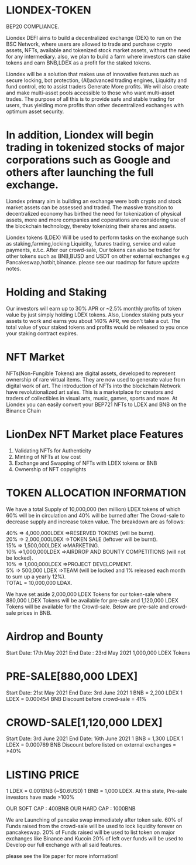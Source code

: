 # LIONDEX-TOKEN
BEP20 COMPLIANCE.

<ABOUT LIONDEX>
Liondex DEFI aims to build a decentralized exchange (DEX) to run on the BSC Network, where users are allowed to trade and purchase crypto assets, NFTs, available and tokenized stock market assets, without the need for any intermediary. also, we plan to build a farm where investors can stake tokens and earn BNB,LDEX as a profit for the staked tokens.

Liondex will be a solution that makes use of innovative features such as secure locking, bot protection, (AI)advanced trading engines, Liquidity and fund control, etc to assist traders Generate More profits.
We will also create and make multi-asset pools accessible to those who want multi-asset trades.
The purpose of all this is to provide safe and stable trading for users, thus yielding more profits than other decentralized exchanges with optimum asset security.

# In addition, Liondex will begin trading in tokenized stocks of major corporations such as Google and others after launching the full exchange. 
Liondex primary aim is building an exchange were both crypto and stock market assets can be assessed and traded. The massive transition to decentralized economy has birthed the need for tokenization of physical assets, more and more  companies and coperations are considering use of the blockchain technology, thereby tokenizing their shares and assets. 

<USE OF LIONDEX TOKEN>
Liondex tokens (LDEX) Will be used to perform tasks on the exchange such as staking,farming,locking Liquidity, futures trading, service and value payments, e.t.c.
After our crowd-sale, Our tokens can also be traded for other tokens such as BNB,BUSD and USDT on other external exchanges e.g Pancakeswap,hotbit,binance.
please see our roadmap for future update notes.

# Holding and Staking
Our investors will earn up to 30% APR or ~2.5% monthly profits of token value by just simply holding LDEX tokens.
Also, Liondex staking puts your assets to work and earns you about 140% APR, we don't take a cut. The total value of your staked tokens and profits would be released to you once your staking contract expires.

# NFT Market
NFTs(Non-Fungible Tokens) are digital assets, developed to represent ownership of rare virtual items. They are now used to generate value from digital work of art.
The introduction of NFTs into the blockchain Network have revolutionalized art sales. This is a marketplace for creators and traders of collectibles in visual arts, music, games, sports and more.
At Liondex you can easily convert your BEP721 NFTs to LDEX and BNB on the Binance Chain

# LionDex NFT Market place Features
1. Validating NFTs for Authenticity
2. Minting of NFTs at low cost
3. Exchange and Swapping of NFTs with LDEX tokens or BNB
4. Ownership of NFT copyrights

# TOKEN ALLOCATION INFORMATION
We have a total Supply of 10,000,000 (ten million) LDEX tokens of which 60% will be in circulation and 40% will be burned after The Crowd-sale to decrease supply and increase token value. The breakdown are as follows:
  
  40% => 4,000,000LDEX =>RESERVED TOKENS (will be burnt).<br/>
  20% => 2,000,000LDEX =>TOKEN SALE (leftover will be burnt).<br/>
  15% => 1,500,000LDEX =>MARKETING.<br/>
  10%  =>1,000,000LDEX =>AIRDROP AND BOUNTY COMPETITIONS (will not be locked).<br/>
  10% => 1,000,000LDEX =>PROJECT DEVELOPMENT.<br/>
  5% =>  500,000  LDEX =>TEAM (will be locked and 1% released each month to sum up a yearly 12%).<br/>
  TOTAL = 10,000,000 LDAX.
  
<TOKEN CROWD-SALE INFORMATION>
 We have set aside 2,000,000 LDEX Tokens for our token-sale where 880,000 LDEX Tokens will be available for pre-sale and 1,120,000 LDEX Tokens will be available for 
 the Crowd-sale. Below are pre-sale and crowd-sale prices in BNB.
  
 # Airdrop and Bounty
 Start Date: 17th May 2021
 End Date : 23rd May 2021
 1,000,000 LDEX Tokens
  
 # PRE-SALE[880,000 LDEX]
 Start Date: 21st May 2021
 End Date: 3rd June 2021
 1 BNB = 2,200 LDEX
 1 LDEX = 0.000454 BNB
 Discount before crowd-sale = 41%
 
 # CROWD-SALE[1,120,000 LDEX]
 Start Date: 3rd June 2021
 End Date: 16th June 2021
 1 BNB = 1,300 LDEX
 1 LDEX = 0.000769 BNB
 Discount before listed on external exchanges = >40%
 
 # LISTING PRICE
 1 LDEX = 0.001BNB (~$0.6USD)
 1 BNB = 1,000 LDEX.
 At this state, Pre-sale investors have made >100% 
 
 OUR SOFT CAP : 400BNB
 OUR HARD CAP : 1000BNB
 
 <USES OF RAISED FUNDS>
 We are Launching of pancake swap immediately after token sale.
 60% of Funds raised from the crowd-sale will be used to lock liquidity forever on pancakeswap.
 20% of Funds raised will be used to list token on major exchanges like Binance and Kucoin
 20% of left over funds will be used to Develop our full exchange with all said features.
  
 

please see the lite paper for more information!
